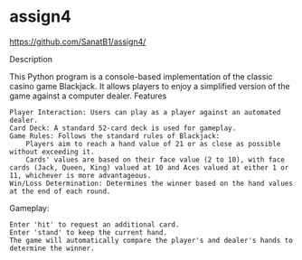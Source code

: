 # assign4

https://github.com/SanatB1/assign4/

Description

This Python program is a console-based implementation of the classic casino game Blackjack. It allows players to enjoy a simplified version of the game against a computer dealer.
Features

    Player Interaction: Users can play as a player against an automated dealer.
    Card Deck: A standard 52-card deck is used for gameplay.
    Game Rules: Follows the standard rules of Blackjack:
        Players aim to reach a hand value of 21 or as close as possible without exceeding it.
        Cards' values are based on their face value (2 to 10), with face cards (Jack, Queen, King) valued at 10 and Aces valued at either 1 or 11, whichever is more advantageous.
    Win/Loss Determination: Determines the winner based on the hand values at the end of each round.

Gameplay:

    Enter 'hit' to request an additional card.
    Enter 'stand' to keep the current hand.
    The game will automatically compare the player's and dealer's hands to determine the winner.
